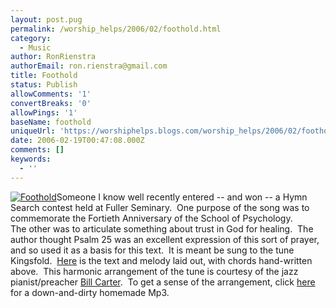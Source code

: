 ```yaml
---
layout: post.pug
permalink: /worship_helps/2006/02/foothold.html 
category:
  - Music
author: RonRienstra
authorEmail: ron.rienstra@gmail.com
title: Foothold
status: Publish
allowComments: '1'
convertBreaks: '0'
allowPings: '1'
baseName: foothold
uniqueUrl: 'https://worshiphelps.blogs.com/worship_helps/2006/02/foothold.html '
date: 2006-02-19T00:47:08.000Z
comments: []
keywords:
  - ''
---
```

[![Foothold](https://worshiphelps.blogs.com/worship_helps/images/foothold.jpg "Foothold")](http://worshiphelps.blogs.com/.shared/image.html?/photos/uncategorized/foothold.jpg)Someone I know well recently entered -- and won -- a Hymn Search contest held at Fuller Seminary.  One purpose of the song was to commemorate the Fortieth Anniversary of the School of Psychology.   
The other was to articulate something about trust in God for healing.  The author thought Psalm 25 was an excellent expression of this sort of prayer, and so used it as a basis for this text.  It is meant be sung to the tune Kingsfold.  [Here](http://worshiphelps.blogs.com/.shared/image.html?/photos/uncategorized/foothold.jpg) is the text and melody laid out, with chords hand-written above.  This harmonic arrangement of the tune is courtesy of the jazz pianist/preacher [Bill Carter](http://www.presbybop.com).  To get a sense of the arrangement, click [here](http://worshiphelps.blogs.com/worship_helps/music/foothold.mp3) for a down-and-dirty homemade Mp3.